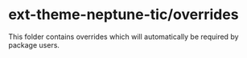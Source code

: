 # ext-theme-neptune-tic/overrides

This folder contains overrides which will automatically be required by package users.
